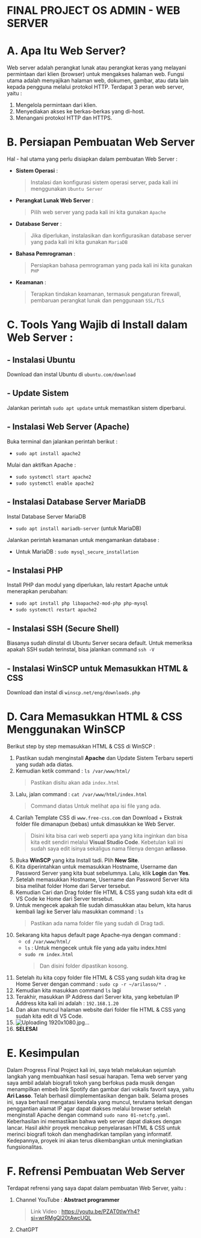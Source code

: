 # FINAL PROJECT OS ADMIN - WEB SERVER

# A. Apa Itu Web Server?
Web server adalah perangkat lunak atau perangkat keras yang melayani permintaan dari klien (browser) untuk mengakses halaman web. Fungsi utama adalah menyajikan halaman web, dokumen, gambar, atau data lain kepada pengguna melalui protokol HTTP. Terdapat 3 peran web server, yaitu :

1. Mengelola permintaan dari klien.
1. Menyediakan akses ke berkas-berkas yang di-host.
1. Menangani protokol HTTP dan HTTPS.

# B. Persiapan Pembuatan Web Server
Hal - hal utama yang perlu disiapkan dalam pembuatan Web Server :

  -	**Sistem Operasi** :
    > Instalasi dan konfigurasi sistem operasi server, pada kali ini menggunakan `Ubuntu Server`

  -	**Perangkat Lunak Web Server** :
    > Pilih web server yang pada kali ini kita gunakan `Apache`

  -	**Database Server** :
    > Jika diperlukan, instalasikan dan konfigurasikan database server yang pada kali ini kita gunakan `MariaDB`

  -	**Bahasa Pemrograman** :
    > Persiapkan bahasa pemrograman yang pada kali ini kita gunakan `PHP`

  -	**Keamanan** :
    > Terapkan tindakan keamanan, termasuk pengaturan firewall, pembaruan perangkat lunak dan penggunaan `SSL/TLS`


# C. Tools Yang Wajib di Install dalam Web Server :

## - Instalasi Ubuntu
Download dan instal Ubuntu di `ubuntu.com/download`

## - Update Sistem
Jalankan perintah `sudo apt update` untuk memastikan sistem diperbarui.

## - Instalasi Web Server (Apache)

Buka terminal dan jalankan perintah berikut :
  - `sudo apt install apache2`

Mulai dan aktifkan Apache :
  - `sudo systemctl start apache2`
  - `sudo systemctl enable apache2`

## - Instalasi Database Server MariaDB

Instal Database Server MariaDB
  - `sudo apt install mariadb-server` (untuk MariaDB)

Jalankan perintah keamanan untuk mengamankan database :

  - Untuk MariaDB : `sudo mysql_secure_installation`

## - Instalasi PHP

Install PHP dan modul yang diperlukan, lalu restart Apache untuk menerapkan perubahan:
  - `sudo apt install php libapache2-mod-php php-mysql`
  - `sudo systemctl restart apache2`

## - Instalasi SSH (Secure Shell)

Biasanya sudah diinstal di Ubuntu Server secara default. Untuk memeriksa apakah SSH sudah terinstal, bisa jalankan command `ssh -V`

## - Instalasi WinSCP untuk Memasukkan HTML & CSS

Download dan instal di `winscp.net/eng/downloads.php`

# D. Cara Memasukkan HTML & CSS Menggunakan WinSCP

Berikut step by step memasukkan HTML & CSS di WinSCP :
1. Pastikan sudah menginstall **Apache** dan Update Sistem Terbaru seperti yang sudah ada diatas.
1. Kemudian ketik command : `ls /var/www/html/`
   > Pastikan disitu akan ada `index.html`
1. Lalu, jalan command : `cat /var/www/html/index.html`
   > Command diatas Untuk melihat apa isi file yang ada.
1. Carilah Template CSS di `www.free-css.com` dan Download + Ekstrak folder file dimanapun (bebas) untuk dimasukkan ke Web Server.
   > Disini kita bisa cari web seperti apa yang kita inginkan dan bisa kita edit sendiri melalui **Visual Studio Code**.
   > Kebetulan kali ini sudah saya edit isinya sekaligus nama filenya dengan **arilasso**.
1. Buka **WinSCP** yang kita Install tadi. Plih **New Site**.
1. Kita diperintahkan untuk memasukkan Hostname, Username dan Password Server yang kita buat sebelumnya. Lalu, klik **Login** dan **Yes**.
1. Setelah memasukkan Hostname, Username dan Password Server kita bisa melihat folder Home dari Server tersebut.
1. Kemudian Cari dan Drag folder file HTML & CSS yang sudah kita edit di VS Code ke Home dari Server tersebut.
1. Untuk mengecek apakah file sudah dimasukkan atau belum, kita harus kembali lagi ke Server lalu masukkan command : `ls`
   > Pastikan ada nama folder file yang sudah di Drag tadi.
1. Sekarang kita hapus default page Apache-nya dengan command :
   - `cd /var/www/html/`
   - `ls` : Untuk mengecek untuk file yang ada yaitu index.html
   - `sudo rm index.html`
     > Dan disini folder dipastikan kosong.
1. Setelah itu kita copy folder file HTML & CSS yang sudah kita drag ke Home Server dengan command : `sudo cp -r ~/arilasso/* .`
1. Kemudian kita masukkan command `ls` lagi
1. Terakhir, masukkan IP Address dari Server kita, yang kebetulan IP Address kita kali ini adalah : `192.168.1.20`
1. Dan akan muncul halaman website dari folder file HTML & CSS yang sudah kita edit di VS Code.
2. ![Uploading 1920x1080.jpg…]()
1. **SELESAI**


# E. Kesimpulan
Dalam Progress Final Project kali ini, saya telah melakukan sejumlah langkah yang membuahkan hasil sesuai harapan. Tema web server yang saya ambil adalah biografi tokoh yang berfokus pada musik dengan menampilkan embeb link Spotify dan gambar dari vokalis favorit saya, yaitu **Ari Lasso**. Telah berhasil diimplementasikan dengan baik. Selama proses ini, saya berhasil mengatasi kendala yang muncul, terutama terkait dengan penggantian alamat IP agar dapat diakses melalui browser setelah menginstall Apache dengan command `sudo nano 01-netcfg.yaml`. Keberhasilan ini memastikan bahwa web server dapat diakses dengan lancar. Hasil akhir proyek mencakup penyelarasan HTML & CSS untuk merinci biografi tokoh dan menghadirkan tampilan yang informatif. Kedepannya, proyek ini akan terus dikembangkan untuk meningkatkan fungsionalitas.

# F. Refrensi Pembuatan Web Server
Terdapat refrensi yang saya dapat dalam pembuatan Web Server, yaitu :
1. Channel YouTube : **Abstract programmer**
   > Link Video : https://youtu.be/PZAT0tIwYh4?si=wrRMgQI20tAwcUQL
1. ChatGPT
